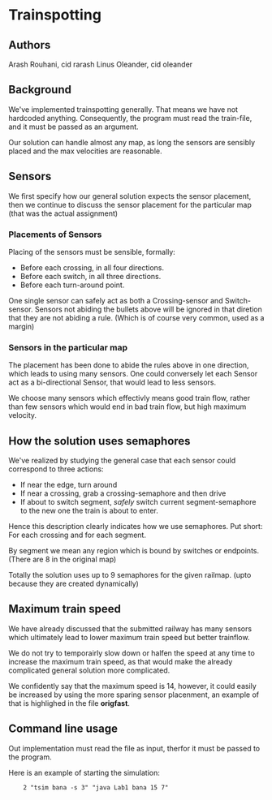 # Trainspotting

## Authors

Arash Rouhani, cid rarash
Linus Oleander, cid oleander

## Background

We've implemented trainspotting generally. That means we have not hardcoded anything.
Consequently, the program must read the train-file, and it must be passed as an argument.

Our solution can handle almost any map, as long the sensors are sensibly placed and the
max velocities are reasonable.

## Sensors

We first specify how our general solution expects the sensor placement, then we
continue to discuss the sensor placement for the particular map (that was the actual assignment)

### Placements of Sensors

Placing of the sensors must be sensible, formally:

- Before each crossing, in all four directions.
- Before each switch, in all three directions.
- Before each turn-around point.

One single sensor can safely act as both a Crossing-sensor and Switch-sensor.
Sensors not abiding the bullets above will be ignored in that diretion that
they are not abiding a rule. (Which is of course very common, used as a margin)

### Sensors in the particular map

The placement has been done to abide the rules above in one direction, which leads to using many sensors. 
One could conversely let each Sensor act as a bi-directional Sensor, that would lead to less sensors.

We choose many sensors which effectivly means good train flow, rather than few
sensors which would end in bad train flow, but high maximum velocity.

## How the solution uses semaphores

We've realized by studying the general case that each sensor could correspond
to three actions:

- If near the edge, turn around
- If near a crossing, grab a crossing-semaphore and then drive
- If about to switch segment, *safely* switch current segment-semaphore to the new one the train is about to enter.

Hence this description clearly indicates how we use semaphores. Put short: For each crossing and for each segment.

By segment we mean any region which is bound by switches or endpoints. (There are 8 in the original map)

Totally the solution uses up to 9 semaphores for the given railmap. (upto because they are created dynamically)

## Maximum train speed

We have already discussed that the submitted railway has many sensors which ultimately lead to lower maximum train speed
but better trainflow.

We do not try to temporairly slow down or halfen the speed at any time to increase the maximum train speed, as that would
make the already complicated general solution more complicated.

We confidently say that the maximum speed is 14, however, it could easily be increased by using the more sparing
sensor placenment, an example of that is highlighed in the file **origfast**.

## Command line usage

Out implementation must read the file as input, therfor it must be passed to the program.

Here is an example of starting the simulation: 

		2 "tsim bana -s 3" "java Lab1 bana 15 7"



